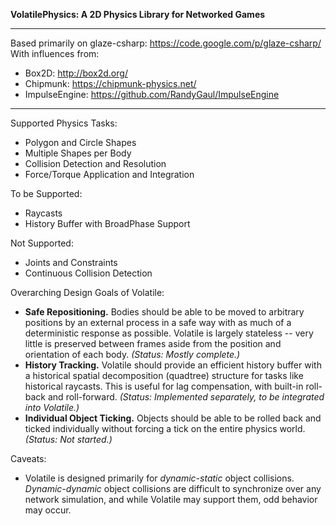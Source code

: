**VolatilePhysics: A 2D Physics Library for Networked Games**

---

Based primarily on glaze-csharp: https://code.google.com/p/glaze-csharp/
With influences from: 
- Box2D: http://box2d.org/
- Chipmunk: https://chipmunk-physics.net/
- ImpulseEngine: https://github.com/RandyGaul/ImpulseEngine

---

Supported Physics Tasks:
- Polygon and Circle Shapes
- Multiple Shapes per Body
- Collision Detection and Resolution
- Force/Torque Application and Integration

To be Supported:
- Raycasts
- History Buffer with BroadPhase Support

Not Supported:
- Joints and Constraints
- Continuous Collision Detection

Overarching Design Goals of Volatile:
- **Safe Repositioning.** Bodies should be able to be moved to arbitrary positions by an external process in a safe way with as much of a deterministic response as possible. Volatile is largely stateless -- very little is preserved between frames aside from the position and orientation of each body. *(Status: Mostly complete.)*
- **History Tracking.** Volatile should provide an efficient history buffer with a historical spatial decomposition (quadtree) structure for tasks like historical raycasts. This is useful for lag compensation, with built-in roll-back and roll-forward. *(Status: Implemented separately, to be integrated into Volatile.)*
- **Individual Object Ticking.** Objects should be able to be rolled back and ticked individually without forcing a tick on the entire physics world. *(Status: Not started.)*

Caveats:
- Volatile is designed primarily for *dynamic-static* object collisions. *Dynamic-dynamic* object collisions are difficult to synchronize over any network simulation, and while Volatile may support them, odd behavior may occur.